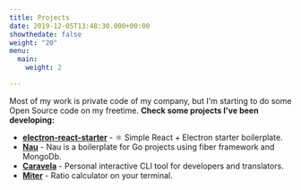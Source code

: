 ```yaml
---
title: Projects
date: 2019-12-05T13:48:30.000+00:00
showthedate: false
weight: "20"
menu:
  main:
    weight: 2

---
```

Most of my work is private code of my company, but I'm starting to do some Open Source code on my freetime. **Check some projects I've been developing:**

* [**electron-react-starter**](https://github.com/rafmst/electron-react-starter "electron-react-starter") - ⚛ Simple React + Electron starter boilerplate.
* [**Nau**](https://github.com/rafmst/nau "Nau") - Nau is a boilerplate for Go projects using fiber framework and MongoDb.
* [**Caravela**](https://github.com/rafmst/caravela) - Personal interactive CLI tool for developers and translators.
* [**Miter**](https://github.com/rafmst/miter) - Ratio calculator on your terminal.